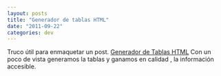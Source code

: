```yaml
---
layout: posts
title: "Generador de tablas HTML"
date: "2011-09-22"
categories: dev
---
```


Truco útil para enmaquetar un post. [Generador de Tablas HTML](https://www.quackit.com/html/html_table_generator.cfm "Generador de tablas HTML") Con un poco de vista generamos la tablas y ganamos en calidad , la información accesible.
